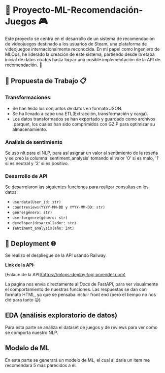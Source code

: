 # 🚀 Proyecto-ML-Recomendación-Juegos 🎮

Este proyecto se centra en el desarrollo de un sistema de recomendación de videojuegos destinado a los usuarios de Steam, una plataforma de videojuegos internacionalmente reconocida. En mi papel como Ingeniero de MLOps, he liderado la creación de este sistema, partiendo desde la etapa inicial de datos crudos hasta lograr una posible implementación de la API de recomendación. 👾

## 💼 Propuesta de Trabajo 📋
### Transformaciones:

- Se han leído los conjuntos de datos en formato JSON.
- Se ha llevado a cabo una ETL(Extracción, transformación y carga).
- Los datos transformados se han exportado y guardado como archivos .parquet, los cuales han sido comprimidos con GZIP para optimizar su almacenamiento.

### Analisis de sentimiento

Se usó nlt para el NLP, para así asignar un valor al sentimiento de la reseña y se creó la columna 'sentiment_analysis' tomando el valor '0' si es malo, '1' si es neutral y '2' si es positivo.

### Desarrollo de API
Se desarrolaron las siguientes funciones para realizar consultas en los datos:

- `userdata(User_id: str)`
- `countreviews(YYYY-MM-DD y YYYY-MM-DD: str)`
- `genre(género: str)`
- `userforgenre(género: str)`
- `developer(desarrollador: str)`
- `sentiment_analysis(año: int)`

## 🚀 Deployment 🌐
Se realizo el despliegue de la API usando Railway.

**Link de la API:**

[Enlace de la API][(https://mlops-deploy-lngj.onrender.com)](https://devops-production-99cf.up.railway.app/docs)

La pagina nos envía directamente al *Docs* de FastAPI, para ver visualmente el comportamiento de nuestras funciones.
Las respuestas se dan con formato HTML, ya que se pensaba incluir front end (pero el tiempo no nos dió para tanto ☹️)

## EDA (análisis exploratorio de datos)
Para esta parte se analiza el dataset de juegos y de reviews para ver como se comporta nuestro NLP.

## Modelo de ML
En esta parte se generará un modelo de ML, el cual al darle un item me recomendará 5 más parecidos a él.
